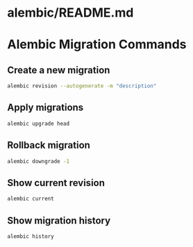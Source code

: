# alembic/README.md

# Alembic Migration Commands

## Create a new migration
```bash
alembic revision --autogenerate -m "description"
```

## Apply migrations
```bash
alembic upgrade head
```

## Rollback migration
```bash
alembic downgrade -1
```

## Show current revision
```bash
alembic current
```

## Show migration history
```bash
alembic history
```